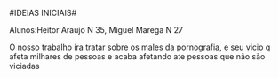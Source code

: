 #IDEIAS INICIAIS#

Alunos:Heitor Araujo N 35, Miguel Marega N 27

O nosso trabalho ira tratar sobre os males da pornografia, e seu vicio q afeta milhares de pessoas e acaba afetando ate pessoas que não são viciadas
